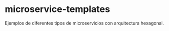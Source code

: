 # microservice-templates
Ejemplos de diferentes tipos de microservicios con arquitectura hexagonal.
